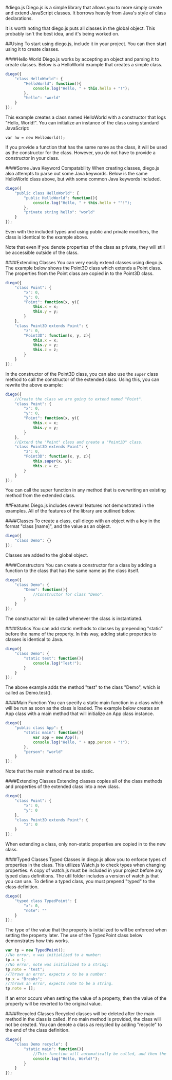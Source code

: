 #diego.js
Diego.js is a simple library that allows you to more simply create and extend JavaScript classes. It borrows heavily from Java's style of class declarations.

It is worth noting that diego.js puts all classes in the global object. This probably isn't the best idea, and it's being worked on.

##Using
To start using diego.js, include it in your project. You can then start using it to create classes.

####Hello World
Diego.js works by accepting an object and parsing it to create classes. Below is a HelloWorld example that creates a simple class.
	
```javascript
diego({
	"class HelloWorld": {
		"HelloWorld": function(){
			console.log("Hello, " + this.hello + "!");
		},
		"hello": "world"
	}
});
```
	
This example creates a class named HelloWorld with a constructor that logs "Hello, World!". You can initialize an instance of the class using standard JavaScript:

	var hw = new HelloWorld();

If you provide a function that has the same name as the class, it will be used as the constructor for the class. However, you do not have to provide a constructor in your class.

####Some Java Keyword Compatability
When creating classes, diego.js also attempts to parse out some Java keywords. Below is the same HelloWorld class above, but with some common Java keywords included.

```javascript
diego({
	"public class HelloWorld": {
		"public HelloWorld": function(){
			console.log("Hello, " + this.hello + ""!");
		},
		"private string hello": "world"
	}
});
```
	
Even with the included types and using public and private modifiers, the class is identical to the example above.
	
Note that even if you denote properties of the class as private, they will still be accessible outside of the class.

####Extending Classes
You can very easily extend classes using diego.js. The example below shows the Point3D class which extends a Point class. The properties from the Point class are copied in to the Point3D class.

```javascript
diego({
	"class Point": {
		"x": 0,
		"y": 0,
		"Point": function(x, y){
			this.x = x;
			this.y = y;
		}
	},
	"class Point3D extends Point": {
		"z": 0,
		"Point3D": function(x, y, z){
			this.x = x;
			this.y = y;
			this.z = z;
		}
	}	
});
```
	
In the constructor of the Point3D class, you can also use the `super` class method to call the constructor of the extended class. Using this, you can rewrite the above example:

```javascript
diego({
	//Create the class we are going to extend named "Point".
	"class Point": {
		"x": 0,
		"y": 0,
		"Point": function(x, y){
			this.x = x;
			this.y = y;
		}
	},
	//Extend the "Point" class and create a "Point3D" class.
	"class Point3D extends Point": {
		"z": 0,
		"Point3D": function(x, y, z){
			this.super(x, y);
			this.z = z;
		}
	}
});
```
	
You can call the super function in any method that is overwriting an existing method from the extended class.

##Features
Diego.js includes several features not demonstrated in the examples. All of the features of the library are outlined below.

####Classes
To create a class, call diego with an object with a key in the format "class [name]", and the value as an object.
	
```javascript
diego({
	"class Demo": {}
});
```
	
Classes are added to the global object.

####Constructors
You can create a constructor for a class by adding a function to the class that has the same name as the class itself.

```javascript
diego({
	"class Demo": {
		"Demo": function(){
			//Constructor for class "Demo".
		}
	}
});
```

The constructor will be called whenever the class is instantiated.

####Statics
You can add static methods to classes by prepending "static" before the name of the property. In this way, adding static properties to classes is identical to Java.

```javascript
diego({
	"class Demo": {
		"static test": function(){
			console.log("Test!");
		}
	}
});
```
	
The above example adds the method "test" to the class "Demo", which is called as Demo.test().

####Main Function
You can specify a static main function in a class which will be run as soon as the class is loaded. The example below creates an App class with a main method that will initialize an App class instance.

```javascript
diego({
	"public class App": {
		"static main": function(){
			var app = new App();
			console.log("Hello, " + app.person + "!");
		},
		"person": "world"
	}
});
```
	
Note that the main method must be static.

####Extending Classes
Extending classes copies all of the class methods and properties of the extended class into a new class.

```javascript
diego({
	"class Point": {
		"x": 0,
		"y": 0
	},
	"class Point3D extends Point": {
		"z": 0
	}	
});
```
	
When extending a class, only non-static properties are copied in to the new class.

####Typed Classes
Typed Classes in diego.js allow you to enforce types of properties in the class. This utilizes Watch.js to check types when changing properties. A copy of watch.js must be included in your project before any typed class definitions. The util folder includes a version of watch.js that you can use. To define a typed class, you must prepend "typed" to the class definition.

```javascript
diego({
	"typed class TypedPoint": {
		"x": 0,
		"note": ""
	}
});
```
	
The type of the value that the property is initialized to will be enforced when setting the property later. The use of the TypedPoint class below demonstrates how this works.

```javascript
var tp = new TypedPoint();
//No error, x was initialized to a number:
tp.x = 1;
//No error, note was initialized to a string:
tp.note = "test";
//Throws an error, expects x to be a number:
tp.x = "Breaks";
//Throws an error, expects note to be a string.
tp.note = [];
```
	
If an error occurs when setting the value of a property, then the value of the property will be reverted to the original value.

####Recycled Classes
Recycled classes will be deleted after the main method in the class is called. If no main method is provided, the class will not be created. You can denote a class as recycled by adding "recycle" to the end of the class definition.

```javascript
diego({
	"class Demo recycle": {
		"static main": function(){
			//This function will automatically be called, and then the class will be deleted.
			console.log("Hello, World!");
		}
	}
});
```
